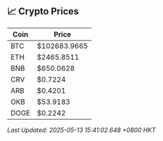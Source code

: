 ## 📈 Crypto Prices

| Coin | Price |
| ---- | ----- |
| BTC | $102683.9665 |
| ETH | $2465.8511 |
| BNB | $650.0628 |
| CRV | $0.7224 |
| ARB | $0.4201 |
| OKB | $53.9183 |
| DOGE | $0.2242 |

_Last Updated: 2025-05-13 15:41:02.648 +0800 HKT_